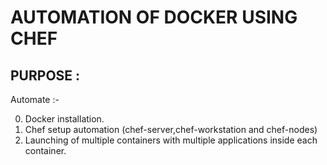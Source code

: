 # AUTOMATION OF DOCKER USING CHEF

PURPOSE :
---------

Automate :-

0. Docker installation.
0. Chef setup automation (chef-server,chef-workstation and chef-nodes)
0. Launching of multiple containers with multiple applications inside each container.

